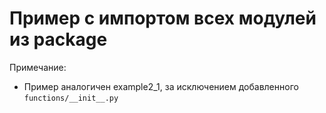 # Пример с импортом всех модулей из package

Примечание:
- Пример аналогичен example2_1, за исключением добавленного `functions/__init__.py`
